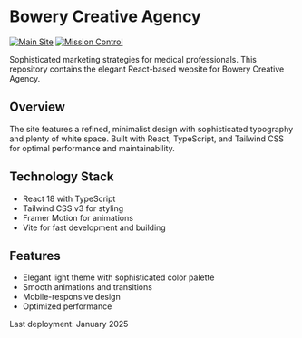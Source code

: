 # Bowery Creative Agency

[![Main Site](https://api.netlify.com/api/v1/badges/dd1e3205-efb7-4a9e-8327-b1d83cf5b122/deploy-status)](https://app.netlify.com/sites/bowerycreativeagency/deploys)
[![Mission Control](https://api.netlify.com/api/v1/badges/a3e9f625-8b3f-4c6a-98f7-5c9e3b8f1234/deploy-status)](https://app.netlify.com/sites/bowerycreativedashboard/deploys)

Sophisticated marketing strategies for medical professionals. This repository contains the elegant React-based website for Bowery Creative Agency.

## Overview
The site features a refined, minimalist design with sophisticated typography and plenty of white space. Built with React, TypeScript, and Tailwind CSS for optimal performance and maintainability.

## Technology Stack
- React 18 with TypeScript
- Tailwind CSS v3 for styling
- Framer Motion for animations
- Vite for fast development and building

## Features
- Elegant light theme with sophisticated color palette
- Smooth animations and transitions
- Mobile-responsive design
- Optimized performance

Last deployment: January 2025
